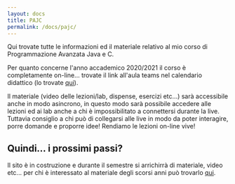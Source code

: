 ```yaml
---
layout: docs
title: PAJC
permalink: /docs/pajc/
---
```


Qui trovate tutte le informazioni ed il materiale relativo al mio corso di Programmazione Avanzata Java e C.

Per quanto concerne l'anno accademico 2020/2021 il corso è completamente on-line... trovate il link all'aula teams nel calendario didattico (lo trovate [qui][calendario-didattico]).

Il materiale (video delle lezioni/lab, dispense, esercizi etc...) sarà accessibile anche in modo asincrono, in questo modo sarà possibile accedere alle lezioni ed ai lab anche a chi è impossibilitato a connettersi durante la live. Tuttavia consiglio a chi può di collegarsi alle live in modo da poter interagire, porre domande e proporre idee! Rendiamo le lezioni on-line vive!


[calendario-didattico]: https://calendari.unibs.it/PortaleStudenti/


Quindi... i prossimi passi?
--------------------------

Il sito è in costruzione e durante il semestre si arrichirrà di materiale, video etc... per chi è interessato al materiale degli scorsi anni può trovarlo [qui][pajc-old-site].

[pajc-old-site]: https://www.dropbox.com/sh/3s0ravwk9dk18ud/AAAz26io9Y6gEt4Gyqz0llKRa?dl=0

